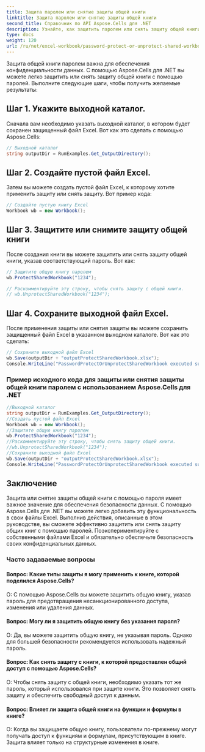 ```yaml
---
title: Защита паролем или снятие защиты общей книги
linktitle: Защита паролем или снятие защиты общей книги
second_title: Справочник по API Aspose.Cells для .NET
description: Узнайте, как защитить паролем или снять защиту общей книги с помощью Aspose.Cells для .NET.
type: docs
weight: 120
url: /ru/net/excel-workbook/password-protect-or-unprotect-shared-workbook/
---
```

Защита общей книги паролем важна для обеспечения конфиденциальности данных. С помощью Aspose.Cells для .NET вы можете легко защитить или снять защиту общей книги с помощью паролей. Выполните следующие шаги, чтобы получить желаемые результаты:

## Шаг 1. Укажите выходной каталог.

Сначала вам необходимо указать выходной каталог, в котором будет сохранен защищенный файл Excel. Вот как это сделать с помощью Aspose.Cells:

```csharp
// Выходной каталог
string outputDir = RunExamples.Get_OutputDirectory();
```

## Шаг 2. Создайте пустой файл Excel.

Затем вы можете создать пустой файл Excel, к которому хотите применить защиту или снять защиту. Вот пример кода:

```csharp
// Создайте пустую книгу Excel
Workbook wb = new Workbook();
```

## Шаг 3. Защитите или снимите защиту общей книги

После создания книги вы можете защитить или снять защиту общей книги, указав соответствующий пароль. Вот как:

```csharp
// Защитите общую книгу паролем
wb.ProtectSharedWorkbook("1234");

// Раскомментируйте эту строку, чтобы снять защиту с общей книги.
// wb.UnprotectSharedWorkbook("1234");
```

## Шаг 4. Сохраните выходной файл Excel.

После применения защиты или снятия защиты вы можете сохранить защищенный файл Excel в указанном выходном каталоге. Вот как это сделать:

```csharp
// Сохраните выходной файл Excel
wb.Save(outputDir + "outputProtectSharedWorkbook.xlsx");
Console.WriteLine("PasswordProtectOrUnprotectSharedWorkbook executed successfully.\r\n");
```

### Пример исходного кода для защиты или снятия защиты общей книги паролем с использованием Aspose.Cells для .NET 
```csharp
//Выходной каталог
string outputDir = RunExamples.Get_OutputDirectory();
//Создать пустой файл Excel
Workbook wb = new Workbook();
//Защитите общую книгу паролем
wb.ProtectSharedWorkbook("1234");
//Раскомментируйте эту строку, чтобы снять защиту общей книги.
//wb.UnprotectSharedWorkbook("1234");
//Сохраните выходной файл Excel
wb.Save(outputDir + "outputProtectSharedWorkbook.xlsx");
Console.WriteLine("PasswordProtectOrUnprotectSharedWorkbook executed successfully.\r\n");
```

## Заключение

Защита или снятие защиты общей книги с помощью пароля имеет важное значение для обеспечения безопасности данных. С помощью Aspose.Cells для .NET вы можете легко добавить эту функциональность в свои файлы Excel. Выполнив действия, описанные в этом руководстве, вы сможете эффективно защитить или снять защиту общих книг с помощью паролей. Поэкспериментируйте с собственными файлами Excel и обязательно обеспечьте безопасность своих конфиденциальных данных.

### Часто задаваемые вопросы

#### Вопрос: Какие типы защиты я могу применить к книге, которой поделился Aspose.Cells?
    
О: С помощью Aspose.Cells вы можете защитить общую книгу, указав пароль для предотвращения несанкционированного доступа, изменения или удаления данных.

#### Вопрос: Могу ли я защитить общую книгу без указания пароля?
    
О: Да, вы можете защитить общую книгу, не указывая пароль. Однако для большей безопасности рекомендуется использовать надежный пароль.

#### Вопрос: Как снять защиту с книги, к которой предоставлен общий доступ с помощью Aspose.Cells?
    
О: Чтобы снять защиту с общей книги, необходимо указать тот же пароль, который использовался при защите книги. Это позволяет снять защиту и обеспечить свободный доступ к данным.

#### Вопрос: Влияет ли защита общей книги на функции и формулы в книге?
    
О: Когда вы защищаете общую книгу, пользователи по-прежнему могут получать доступ к функциям и формулам, присутствующим в книге. Защита влияет только на структурные изменения в книге.